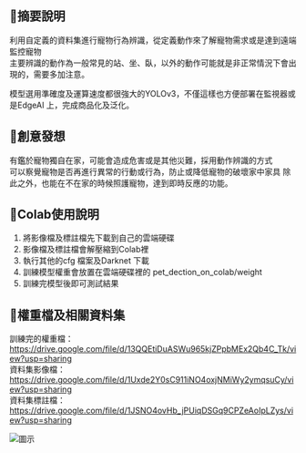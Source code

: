 ## 🐶摘要說明  
利用自定義的資料集進行寵物行為辨識，從定義動作來了解寵物需求或是達到遠端監控寵物  
主要辨識的動作為一般常見的站、坐、臥，以外的動作可能就是非正常情況下會出現的，需要多加注意。  

模型選用準確度及運算速度都很強大的YOLOv3，不僅這樣也方便部署在監視器或是EdgeAI 上，完成商品化及泛化。  


## 🐶創意發想  
有鑑於寵物獨自在家，可能會造成危害或是其他災難，採用動作辨識的方式  
可以察覺寵物是否再進行異常的行動或行為，防止或降低寵物的破壞家中家具
除此之外，也能在不在家的時候照護寵物，達到即時反應的功能。  


## 🐶Colab使用說明
1. 將影像檔及標註檔先下載到自己的雲端硬碟
2. 影像檔及標註檔會解壓縮到Colab裡
3. 執行其他的cfg 檔案及Darknet 下載 
4. 訓練模型權重會放置在雲端硬碟裡的 pet_dection_on_colab/weight
5. 訓練完模型後即可測試結果


## 🐶權重檔及相關資料集  
訓練完的權重檔：https://drive.google.com/file/d/13QQEtiDuASWu965kjZPpbMEx2Qb4C_Tk/view?usp=sharing  
資料集影像檔：https://drive.google.com/file/d/1Uxde2Y0sC911iNO4oxjNMiWy2ymqsuCy/view?usp=sharing  
資料集標註檔：https://drive.google.com/file/d/1JSNO4ovHb_jPUiqDSGq9CPZeAoIpLZys/view?usp=sharing 

![圖示](https://github.com/joyqoo/pet_dection_on_colab/blob/72296c0f09b44bed6959e38751440aa57f05b436/cover_picture.png)
  
